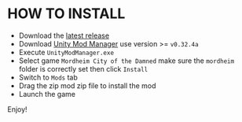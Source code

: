 # HOW TO INSTALL

- Download the [latest release](https://github.com/mordheim-mod-community/rank-10-mod/releases)
- Download [Unity Mod Manager](https://www.nexusmods.com/site/mods/21) use version >= `v0.32.4a`
- Execute `UnityModManager.exe`
- Select game `Mordheim City of the Damned` make sure the `mordheim` folder is correctly set then click `Install`
- Switch to `Mods` tab
- Drag the zip mod zip file to install the mod
- Launch the game

Enjoy!

